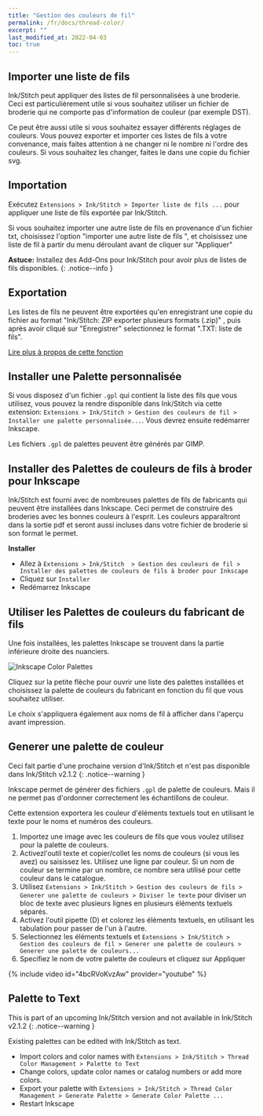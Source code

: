 ```yaml
---
title: "Gestion des couleurs de fil"
permalink: /fr/docs/thread-color/
excerpt: ""
last_modified_at: 2022-04-03
toc: true
---
```

## Importer une liste de fils

Ink/Stitch peut appliquer des listes de fil personnalisées à une broderie. Ceci est particulièrement utile si vous souhaitez utiliser un fichier de broderie qui ne comporte pas d'information de couleur (par exemple DST).

Ce peut être aussi utile si vous souhaitez essayer différents réglages de couleurs. Vous pouvez exporter et importer ces listes de fils à votre convenance, mais faites attention à ne changer ni le nombre ni l'ordre des couleurs. Si vous souhaitez les changer, faites le dans une copie du fichier svg.

## Importation

Exécutez `Extensions > Ink/Stitch > Importer liste de fils ...` pour appliquer une liste de fils exportée par  Ink/Stitch.

Si vous souhaitez importer une autre liste de fils en provenance d'un fichier txt, choisissez l'option "importer une autre liste de fils ", et choisissez une liste de fil à partir du menu déroulant avant de cliquer sur "Appliquer"


**Astuce:** Installez des  Add-Ons pour Ink/Stitch pour avoir plus de listes de fils disponibles.
{: .notice--info }

## Exportation

Les listes de fils ne peuvent être exportées qu'en enregistrant une copie du fichier au format "Ink/Stitch: ZIP exporter plusieurs formats (.zip)" , puis après avoir cliqué sur "Enregistrer" selectionnez le format ".TXT: liste de fils".

[Lire plus à propos de cette fonction](/fr/docs/threadlist/)

## Installer une Palette personnalisée 

Si vous disposez d'un fichier `.gpl` qui contient la liste des fils que vous utilisez, vous pouvez la rendre disponible dans Ink/Stitch via cette extension: `Extensions > Ink/Stitch > Gestion des couleurs de fil > Installer une palette personnalisée...`. Vous devrez ensuite redémarrer Inkscape.

Les fichiers `.gpl` de palettes peuvent être générés par GIMP.

## Installer des Palettes de couleurs de fils à broder pour Inkscape

Ink/Stitch est fourni avec de nombreuses palettes de fils de fabricants qui peuvent être installées dans Inkscape. Ceci permet de construire des broderies avec les bonnes couleurs à l'esprit.
Les couleurs apparaîtront dans la sortie pdf et seront aussi incluses dans votre fichier de broderie si son format le permet.

**Installer**
* Allez à `Extensions > Ink/Stitch  > Gestion des couleurs de fil > Installer des palettes de couleurs de fils à broder pour Inkscape`
* Cliquez sur `Installer`
* Redémarrez Inkscape

## Utiliser les Palettes de couleurs du fabricant de fils

Une fois installées, les palettes Inkscape se trouvent dans la partie inférieure droite des nuanciers.

![Inkscape Color Palettes](/assets/images/docs/palettes-location.png)

Cliquez sur la petite flèche pour ouvrir une liste des palettes installées et choisissez la palette de couleurs du fabricant en fonction du fil que vous souhaitez utiliser.

Le choix s'appliquera également aux noms de fil à afficher dans l'aperçu avant impression.

## Generer une palette de couleur

Ceci fait partie d'une prochaine version d'Ink/Stitch et n'est pas disponible dans Ink/Stitch v2.1.2
{: .notice--warning }


Inkscape permet de générer des fichiers `.gpl`  de palette de couleurs. Mais il ne permet pas d'ordonner correctement les échantillons de couleur.

Cette extension exportera les couleur d'éléments textuels tout en utilisant le texte pour le noms et numéros des couleurs.

1. Importez une image avec les couleurs de fils que vous voulez utilisez pour la palette de couleurs. 
2. Activezl'outil texte et copier/collet les noms de couleurs (si vous les avez) ou saisissez les.
   Utilisez une ligne par couleur.
   Si un nom de couleur se termine par un nombre, ce nombre sera utilisé pour cette couleur dans le catalogue.
3. Utilisez `Extensions > Ink/Stitch > Gestion des couleurs de fils > Generer une palette de couleurs > Diviser le texte` pour diviser un bloc de texte avec plusieurs lignes en plusieurs éléments textuels séparés. 
4. Activez l'outil pipette (D) et colorez les éléments textuels, en utilisant les tabulation pour passer de l'un à l'autre.
5. Selectionnez les éléments textuels et  `Extensions > Ink/Stitch > Gestion des couleurs de fil > Generer une palette de couleurs > Generer une palette de couleurs...`
6. Specifiez le nom de votre palette de couleurs et cliquez sur Appliquer

{% include video id="4bcRVoKvzAw" provider="youtube" %}

## Palette to Text

This is part of an upcoming Ink/Stitch version and not available in Ink/Stitch v2.1.2
{: .notice--warning }

Existing palettes can be edited with Ink/Stitch as text.

* Import colors and color names with `Extensions > Ink/Stitch > Thread Color Management > Palette to Text`
* Change colors, update color names or catalog numbers or add more colors.
* Export your palette with `Extensions > Ink/Stitch > Thread Color Management > Generate Palette > Generate Color Palette ...`
* Restart Inkscape
